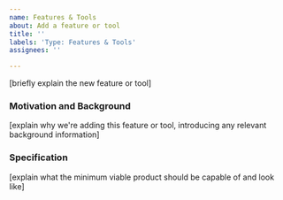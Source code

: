 ```yaml
---
name: Features & Tools
about: Add a feature or tool
title: ''
labels: 'Type: Features & Tools'
assignees: ''

---
```


[briefly explain the new feature or tool]

### Motivation and Background
[explain why we're adding this feature or tool, introducing any relevant background information]

### Specification
[explain what the minimum viable product should be capable of and look like]
